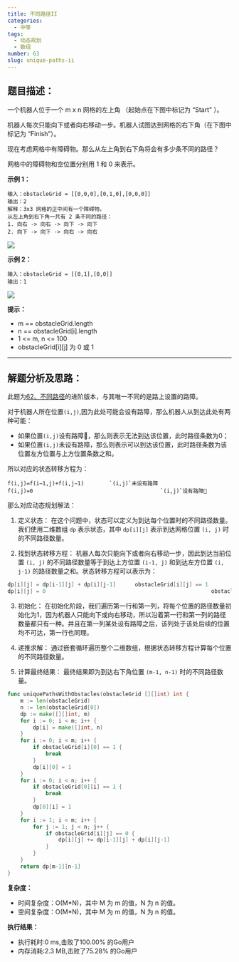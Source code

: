 ```yaml
---
title: 不同路径II
categories:
  - 中等
tags:
  - 动态规划
  - 数组
number: 63
slug: unique-paths-ii
---
```


## 题目描述：

一个机器人位于一个 m x n 网格的左上角 （起始点在下图中标记为 “Start” ）。

机器人每次只能向下或者向右移动一步。机器人试图达到网格的右下角（在下图中标记为 “Finish”）。

现在考虑网格中有障碍物。那么从左上角到右下角将会有多少条不同的路径？

网格中的障碍物和空位置分别用 1 和 0 来表示。

**示例 1：**

```
输入：obstacleGrid = [[0,0,0],[0,1,0],[0,0,0]] 
输出：2 
解释：3x3 网格的正中间有一个障碍物。 
从左上角到右下角一共有 2 条不同的路径： 
1. 向右 -> 向右 -> 向下 -> 向下 
2. 向下 -> 向下 -> 向右 -> 向右 
```
![](/img/leetcode/63不同路径II/robot1.jpg)

**示例 2：**
```
输入：obstacleGrid = [[0,1],[0,0]] 
输出：1
```

![](/img/leetcode/63不同路径II/robot2.jpg)

**提示：**
- m == obstacleGrid.length
- n == obstacleGrid[i].length
- 1 <= m, n <= 100 
- obstacleGrid[i][j] 为 0 或 1

---
## 解题分析及思路：

此题为[62、不同路径](../leetcode/62不同路径)的进阶版本，与其唯一不同的是路上设置的路障。

对于机器人所在位置`(i,j)`,因为此处可能会设有路障，那么机器人从到达此处有两种可能：

- 如果位置`(i,j)`设有路障🚧，那么则表示无法到达该位置，此时路径条数为0；
- 如果位置`(i,j)`未设有路障，那么则表示可以到达该位置，此时路径条数为该位置左方位置与上方位置条数之和。

所以对应的状态转移方程为：

````
f(i,j)=f(i−1,j)+f(i,j−1)		`(i,j)`未设有路障
f(i,j)=0										`(i,j)`设有路障🚧
````

那么对应动态规划解法：

1. 定义状态： 在这个问题中，状态可以定义为到达每个位置时的不同路径数量。我们使用二维数组 `dp` 表示状态，其中 `dp[i][j]` 表示到达网格位置 `(i, j)` 时的不同路径数量。

2. 找到状态转移方程： 机器人每次只能向下或者向右移动一步，因此到达当前位置 `(i, j)` 的不同路径数量等于到达上方位置 `(i-1, j)` 和到达左方位置 `(i, j-1)` 的路径数量之和。状态转移方程可以表示为：
```go
dp[i][j] = dp[i-1][j] + dp[i][j-1]		obstacleGrid[i][j] == 1
dp[i][j] = 0													obstacleGrid[i][j] == 0
```
3. 初始化： 在初始化阶段，我们遍历第一行和第一列，将每个位置的路径数量初始化为1，因为机器人只能向下或向右移动，所以沿着第一行和第一列的路径数量都只有一种。并且在第一列某处设有路障之后，该列处于该处后续的位置均不可达，第一行也同理。

4. 递推求解： 通过嵌套循环遍历整个二维数组，根据状态转移方程计算每个位置的不同路径数量。

5. 计算最终结果： 最终结果即为到达右下角位置 `(m-1, n-1)` 时的不同路径数量。

```go
func uniquePathsWithObstacles(obstacleGrid [][]int) int {
	m := len(obstacleGrid)
	n := len(obstacleGrid[0])
	dp := make([][]int, m)
	for i := 0; i < m; i++ {
		dp[i] = make([]int, n)
	}
	for i := 0; i < m; i++ {
		if obstacleGrid[i][0] == 1 {
			break
		}
		dp[i][0] = 1
	}
	for i := 0; i < n; i++ {
		if obstacleGrid[0][i] == 1 {
			break
		}
		dp[0][i] = 1
	}
	for i := 1; i < m; i++ {
		for j := 1; j < n; j++ {
			if obstacleGrid[i][j] == 0 {
				dp[i][j] += dp[i-1][j] + dp[i][j-1]
			}
		}
	}
	return dp[m-1][n-1]
}
```

**复杂度：**

- 时间复杂度：O(M*N)，其中 M 为 m 的值，N 为 n 的值。
- 空间复杂度：O(M*N)，其中 M 为 m 的值，N 为 n 的值。

**执行结果：**

- 执行耗时:0 ms,击败了100.00% 的Go用户
- 内存消耗:2.3 MB,击败了75.28% 的Go用户

